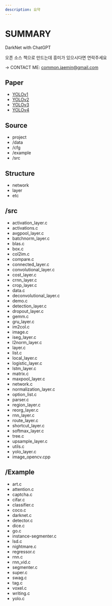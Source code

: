 ```yaml
---
description: 요약
---
```


# SUMMARY

DarkNet with ChatGPT



오픈 소스 책으로 만드는데 흥미가 있으시다면 연락주세요

\-> CONTACT ME: common.jaemin@gmail.com&#x20;



## Paper

* [YOLOv1](https://arxiv.org/abs/1506.02640)
* [YOLOv2](https://arxiv.org/abs/1612.08242)
* [YOLOv3](https://arxiv.org/abs/1804.02767)
* [YOLOv4](https://arxiv.org/abs/2004.10934)

## Source

* project
* /data
* /cfg
* /example
* /src

## Structure

* network
* layer
* etc

## /src

* activation\_layer.c
* activations.c
* avgpool\_layer.c
* batchnorm\_layer.c
* blas.c
* box.c
* col2im.c
* compare.c
* connected\_layer.c
* convolutional\_layer.c
* cost\_layer.c
* crnn\_layer.c
* crop\_layer.c
* data.c
* deconvolutional\_layer.c
* demo.c
* detection\_layer.c
* dropout\_layer.c
* gemm.c
* gru\_layer.c
* im2col.c
* image.c
* iseg\_layer.c
* l2norm\_layer.c
* layer.c
* list.c
* local\_layer.c
* logistic\_layer.c
* lstm\_layer.c
* matrix.c
* maxpool\_layer.c
* network.c
* normalization\_layer.c
* option\_list.c
* parser.c
* region\_layer.c
* reorg\_layer.c
* rnn\_layer.c
* route\_layer.c
* shortcut\_layer.c
* softmax\_layer.c
* tree.c
* upsample\_layer.c
* utils.c
* yolo\_layer.c
* image\_opencv.cpp

## /Example

* art.c
* attention.c
* captcha.c
* cifar.c
* classifier.c
* coco.c
* darknet.c
* detector.c
* dice.c
* go.c
* instance-segmenter.c
* lsd.c
* nightmare.c
* regressor.c
* rnn.c
* rnn\_vid.c
* segmenter.c
* super.c
* swag.c
* tag.c
* voxel.c
* writing.c
* yolo.c
